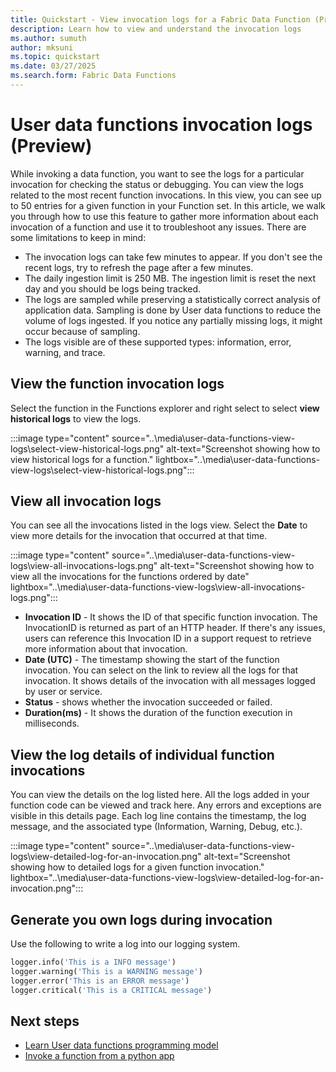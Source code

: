 ```yaml
---
title: Quickstart - View invocation logs for a Fabric Data Function (Preview)
description: Learn how to view and understand the invocation logs
ms.author: sumuth
author: mksuni
ms.topic: quickstart
ms.date: 03/27/2025
ms.search.form: Fabric Data Functions
---
```


# User data functions invocation logs (Preview)
 
While invoking a data function, you want to see the logs for a particular invocation for checking the status or debugging. You can view the logs related to the most recent function invocations. In this view, you can see up to 50 entries for a given function in your Function set. In this article, we walk you through how to use this feature to gather more information about each invocation of a function and use it to troubleshoot any issues. There are some limitations to keep in mind:

- The invocation logs can take few minutes to appear. If you don't see the recent logs, try to refresh the page after a few minutes. 
- The daily ingestion limit is 250 MB. The ingestion limit is reset the next day and you should be logs being tracked.
- The logs are sampled while preserving a statistically correct analysis of application data. Sampling is done by User data functions to reduce the volume of logs ingested. If you notice any partially missing logs, it might occur because of sampling.
- The logs visible are of these supported types: information, error, warning, and trace. 

## View the function invocation logs
Select the function in the Functions explorer and right select to select **view historical logs** to view the logs.

:::image type="content" source="..\media\user-data-functions-view-logs\select-view-historical-logs.png" alt-text="Screenshot showing how to view historical logs for a function." lightbox="..\media\user-data-functions-view-logs\select-view-historical-logs.png":::

## View all invocation logs 
You can see all the invocations listed in the logs view. Select the **Date** to view more details for the invocation that occurred at that time. 

:::image type="content" source="..\media\user-data-functions-view-logs\view-all-invocations-logs.png" alt-text="Screenshot showing how to view all the invocations for the functions ordered by date" lightbox="..\media\user-data-functions-view-logs\view-all-invocations-logs.png":::

- **Invocation ID** - It shows the ID of that specific function invocation. The InvocationID is returned as part of an HTTP header. If there's any issues, users can reference this Invocation ID in a support request to retrieve more information about that invocation. </br>
- **Date (UTC)** - The timestamp showing the start of the function invocation. You can select on the link to review all the logs for that invocation. It shows details of the invocation with all messages logged by user or service. </br>
- **Status** - shows whether the invocation succeeded or failed. </br>
- **Duration(ms)** - It shows the duration of the function execution in milliseconds. </br>


## View the log details of individual function invocations
You can view the details on the log listed here. All the logs added in your function code can be viewed and track here. Any errors and exceptions are visible in this details page. Each log line contains the timestamp, the log message, and the associated type (Information, Warning, Debug, etc.).

:::image type="content" source="..\media\user-data-functions-view-logs\view-detailed-log-for-an-invocation.png" alt-text="Screenshot showing how to detailed logs for a given function invocation." lightbox="..\media\user-data-functions-view-logs\view-detailed-log-for-an-invocation.png":::

## Generate you own logs during invocation

Use the following to write a log into our logging system. 

```python
logger.info('This is a INFO message')
logger.warning('This is a WARNING message')
logger.error('This is an ERROR message')
logger.critical('This is a CRITICAL message')
```

## Next steps
- [Learn User data functions programming model](./python-programming-model.md)
- [Invoke a function from a python app](./tutorial-invoke-from-python-app.md)


